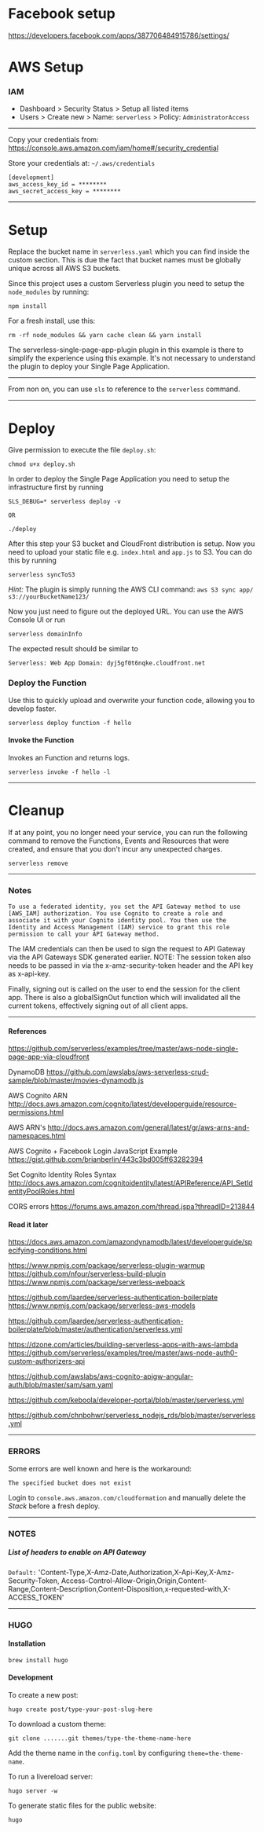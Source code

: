# Facebook setup
https://developers.facebook.com/apps/387706484915786/settings/


# AWS Setup

### IAM

- Dashboard > Security Status > Setup all listed items
- Users > Create new > Name: `serverless` > Policy: `AdministratorAccess`

---
Copy your credentials from:
https://console.aws.amazon.com/iam/home#/security_credential

Store your credentials at: `~/.aws/credentials`
```
[development]
aws_access_key_id = ********
aws_secret_access_key = ********
```

---

# Setup

Replace the bucket name in `serverless.yaml` which you can find inside the custom section. This is due the fact that bucket names must be globally unique across all AWS S3 buckets.

Since this project uses a custom Serverless plugin you need to setup the `node_modules` by running:

```
npm install
```

For a fresh install, use this:

```
rm -rf node_modules && yarn cache clean && yarn install
```

The serverless-single-page-app-plugin plugin in this example is there to simplify the experience using this example. It's not necessary to understand the plugin to deploy your Single Page Application.

---

From non on, you can use `sls` to reference to the `serverless` command.

---

# Deploy

Give permission to execute the file `deploy.sh`:

```
chmod u+x deploy.sh
```



In order to deploy the Single Page Application you need to setup the infrastructure first by running

```
SLS_DEBUG=* serverless deploy -v

OR

./deploy
```

After this step your S3 bucket and CloudFront distribution is setup. Now you need to upload your static file e.g. `index.html` and `app.js` to S3. You can do this by running

```
serverless syncToS3
```

*Hint:* The plugin is simply running the AWS CLI command: `aws S3 sync app/ s3://yourBucketName123/`

Now you just need to figure out the deployed URL. You can use the AWS Console UI or run

```
serverless domainInfo
```

The expected result should be similar to

```
Serverless: Web App Domain: dyj5gf0t6nqke.cloudfront.net
```

### Deploy the Function

Use this to quickly upload and overwrite your function code, allowing you to develop faster.

```
serverless deploy function -f hello
```

#### Invoke the Function

Invokes an Function and returns logs.

```
serverless invoke -f hello -l
```

---

# Cleanup

If at any point, you no longer need your service, you can run the following command to remove the Functions, Events and Resources that were created, and ensure that you don't incur any unexpected charges.

```
serverless remove
```

---
### Notes

```
To use a federated identity, you set the API Gateway method to use [AWS_IAM] authorization. You use Cognito to create a role and associate it with your Cognito identity pool. You then use the Identity and Access Management (IAM) service to grant this role permission to call your API Gateway method.
```

The IAM credentials can then be used to sign the request to API Gateway via the API Gateways SDK generated earlier. NOTE: The session token also needs to be passed in via the x-amz-security-token header and the API key as x-api-key.

Finally, signing out is called on the user to end the session for the client app. There is also a globalSignOut function which will invalidated all the current tokens, effectively signing out of all client apps.

---

#### References

https://github.com/serverless/examples/tree/master/aws-node-single-page-app-via-cloudfront

DynamoDB
https://github.com/awslabs/aws-serverless-crud-sample/blob/master/movies-dynamodb.js


AWS Cognito ARN
http://docs.aws.amazon.com/cognito/latest/developerguide/resource-permissions.html

AWS ARN's
http://docs.aws.amazon.com/general/latest/gr/aws-arns-and-namespaces.html


AWS Cognito + Facebook Login JavaScript Example
https://gist.github.com/brianberlin/443c3bd005ff63282394

Set Cognito Identity Roles Syntax
http://docs.aws.amazon.com/cognitoidentity/latest/APIReference/API_SetIdentityPoolRoles.html

CORS errors
https://forums.aws.amazon.com/thread.jspa?threadID=213844

#### Read it later
https://docs.aws.amazon.com/amazondynamodb/latest/developerguide/specifying-conditions.html

https://www.npmjs.com/package/serverless-plugin-warmup
https://github.com/nfour/serverless-build-plugin
https://www.npmjs.com/package/serverless-webpack

https://github.com/laardee/serverless-authentication-boilerplate
https://www.npmjs.com/package/serverless-aws-models

https://github.com/laardee/serverless-authentication-boilerplate/blob/master/authentication/serverless.yml

https://dzone.com/articles/building-serverless-apps-with-aws-lambda
https://github.com/serverless/examples/tree/master/aws-node-auth0-custom-authorizers-api

https://github.com/awslabs/aws-cognito-apigw-angular-auth/blob/master/sam/sam.yaml

https://github.com/keboola/developer-portal/blob/master/serverless.yml

https://github.com/chnbohwr/serverless_nodejs_rds/blob/master/serverless.yml

---

### ERRORS
Some errors are well known and here is the workaround:

```
The specified bucket does not exist
```
Login to `console.aws.amazon.com/cloudformation` and manually delete the *Stack* before a fresh deploy.

---

### NOTES

##### List of headers to enable on API Gateway
`Default:`
'Content-Type,X-Amz-Date,Authorization,X-Api-Key,X-Amz-Security-Token,
Access-Control-Allow-Origin,Origin,Content-Range,Content-Description,Content-Disposition,x-requested-with,X-ACCESS_TOKEN'


---

### HUGO

#### Installation

```
brew install hugo
```

#### Development

To create a new post:

```
hugo create post/type-your-post-slug-here
```


To download a custom theme:

```
git clone .......git themes/type-the-theme-name-here
```

Add the theme name in the `config.toml` by configuring `theme=the-theme-name`.



To run a livereload server:

```
hugo server -w
```


To generate static files for the public website:

```
hugo
```
